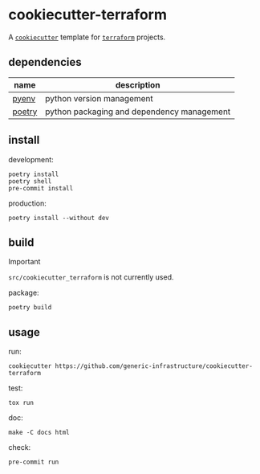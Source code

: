 # cookiecutter-terraform

A [`cookiecutter`](https://github.com/cookiecutter/cookiecutter) template for [`terraform`](https://github.com/hashicorp/terraform) projects.

## dependencies

| name                                       | description                                |
|--------------------------------------------|--------------------------------------------|
| [pyenv](https://github.com/pyenv/pyenv)    | python version management                  |
| [poetry](https://github.com/python-poetry) | python packaging and dependency management |

## install

development:
```shell
poetry install
poetry shell
pre-commit install
```

production:
```shell
poetry install --without dev
```

## build

> [!IMPORTANT]  
> `src/cookiecutter_terraform` is not currently used.

package:
```shell
poetry build
```

## usage

run:
```shell
cookiecutter https://github.com/generic-infrastructure/cookiecutter-terraform
```

test:
```shell
tox run
```

doc:
```shell
make -C docs html
```

check:
```shell
pre-commit run
```
